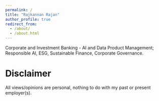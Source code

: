 ```yaml
---
permalink: /
title: "Rajkannan Rajan"
author_profile: true
redirect_from: 
  - /about/
  - /about.html
---
```


Corporate and Investment Banking - AI and Data Product Management; Responsible AI, ESG, Sustainable Finance, Corporate Governance.

Disclaimer
======
All views/opinions are personal, nothing to do with my past or present employer(s).
